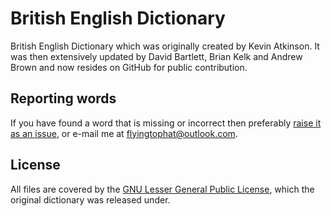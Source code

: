 British English Dictionary
==========================
British English Dictionary which was originally created by Kevin Atkinson. It was then extensively updated by David Bartlett, Brian Kelk and Andrew Brown and now resides on GitHub for public contribution.

Reporting words
---------------
If you have found a word that is missing or incorrect then preferably [raise it as an issue][dictionary-issue], or e-mail me at [flyingtophat@outlook.com][email-me].

License
-------
All files are covered by the [GNU Lesser General Public License][license], which the original dictionary was released under.

[dictionary-issue]:https://github.com/FlyingTopHat/British-English-Dictionary/issues
[email-me]:flyingtophat@outlook.com
[license]:https://www.gnu.org/copyleft/lesser.html